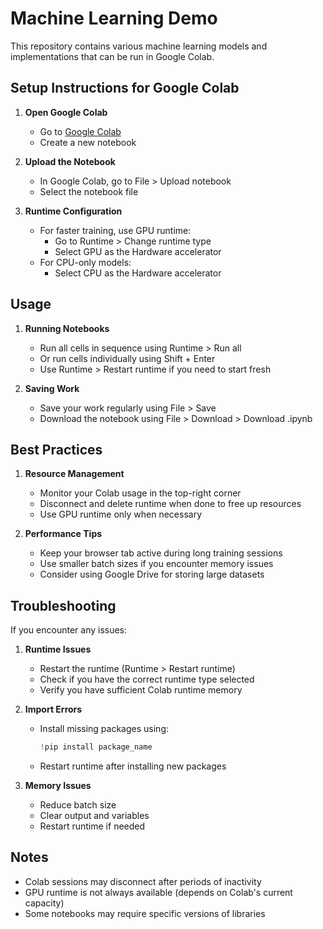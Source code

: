 # Machine Learning Demo

This repository contains various machine learning models and implementations that can be run in Google Colab.

## Setup Instructions for Google Colab

1. **Open Google Colab**
   - Go to [Google Colab](https://colab.research.google.com)
   - Create a new notebook

2. **Upload the Notebook**
   - In Google Colab, go to File > Upload notebook
   - Select the notebook file

3. **Runtime Configuration**
   - For faster training, use GPU runtime:
     - Go to Runtime > Change runtime type
     - Select GPU as the Hardware accelerator
   - For CPU-only models:
     - Select CPU as the Hardware accelerator

## Usage

1. **Running Notebooks**
   - Run all cells in sequence using Runtime > Run all
   - Or run cells individually using Shift + Enter
   - Use Runtime > Restart runtime if you need to start fresh

2. **Saving Work**
   - Save your work regularly using File > Save
   - Download the notebook using File > Download > Download .ipynb

## Best Practices

1. **Resource Management**
   - Monitor your Colab usage in the top-right corner
   - Disconnect and delete runtime when done to free up resources
   - Use GPU runtime only when necessary

2. **Performance Tips**
   - Keep your browser tab active during long training sessions
   - Use smaller batch sizes if you encounter memory issues
   - Consider using Google Drive for storing large datasets

## Troubleshooting

If you encounter any issues:
1. **Runtime Issues**
   - Restart the runtime (Runtime > Restart runtime)
   - Check if you have the correct runtime type selected
   - Verify you have sufficient Colab runtime memory

2. **Import Errors**
   - Install missing packages using:
     ```python
     !pip install package_name
     ```
   - Restart runtime after installing new packages

3. **Memory Issues**
   - Reduce batch size
   - Clear output and variables
   - Restart runtime if needed

## Notes

- Colab sessions may disconnect after periods of inactivity
- GPU runtime is not always available (depends on Colab's current capacity)
- Some notebooks may require specific versions of libraries

